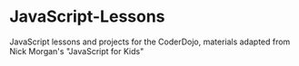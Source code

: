# JavaScript-Lessons
JavaScript lessons and projects for the CoderDojo, materials adapted from Nick Morgan's "JavaScript for Kids" 
